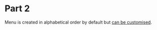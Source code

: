 # Part 2
Menu is created in alphabetical order by default but [can be customised](https://squidfunk.github.io/mkdocs-material/setup/setting-up-navigation/).